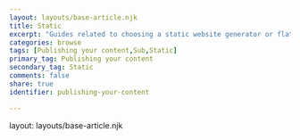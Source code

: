 ```yaml
---
layout: layouts/base-article.njk
title: Static
excerpt: "Guides related to choosing a static website generator or flat file system"
categories: browse
tags: [Publishing your content,Sub,Static]
primary_tag: Publishing your content
secondary_tag: Static
comments: false
share: true
identifier: publishing-your-content

---
```

layout: layouts/base-article.njk